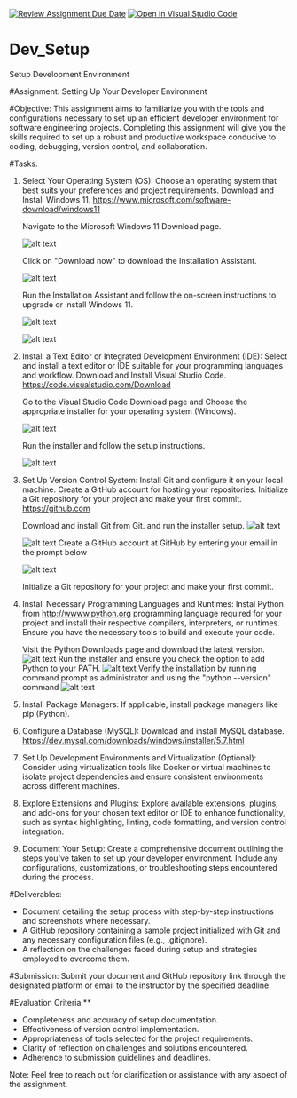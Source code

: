 [![Review Assignment Due Date](https://classroom.github.com/assets/deadline-readme-button-22041afd0340ce965d47ae6ef1cefeee28c7c493a6346c4f15d667ab976d596c.svg)](https://classroom.github.com/a/vbnbTt5m)
[![Open in Visual Studio Code](https://classroom.github.com/assets/open-in-vscode-2e0aaae1b6195c2367325f4f02e2d04e9abb55f0b24a779b69b11b9e10269abc.svg)](https://classroom.github.com/online_ide?assignment_repo_id=15276361&assignment_repo_type=AssignmentRepo)
# Dev_Setup
Setup Development Environment

#Assignment: Setting Up Your Developer Environment

#Objective:
This assignment aims to familiarize you with the tools and configurations necessary to set up an efficient developer environment for software engineering projects. Completing this assignment will give you the skills required to set up a robust and productive workspace conducive to coding, debugging, version control, and collaboration.

#Tasks:

1. Select Your Operating System (OS):
   Choose an operating system that best suits your preferences and project requirements. Download and Install Windows 11. https://www.microsoft.com/software-download/windows11

      Navigate to the Microsoft Windows 11 Download page.

      ![alt text](<Screenshot 2024-06-18 233521.png>)

      Click on "Download now" to download the Installation Assistant.

      ![alt text](<Screenshot 2024-06-19 000319.png>)

      Run the Installation Assistant and follow the on-screen instructions to upgrade or install Windows 11.

      ![alt text](<Screenshot 2024-06-18 235916.png>)

      ![alt text](<Screenshot 2024-06-18 235947.png>)

2. Install a Text Editor or Integrated Development Environment (IDE):
   Select and install a text editor or IDE suitable for your programming languages and workflow. Download and Install Visual Studio Code. https://code.visualstudio.com/Download

      Go to the Visual Studio Code Download page and Choose the appropriate installer for your operating system (Windows).
      
      ![alt text](<Screenshot 2024-06-18 233641.png>)
      
      Run the installer and follow the setup instructions.

      ![alt text](<Screenshot 2024-06-19 001349.png>)

3. Set Up Version Control System:
   Install Git and configure it on your local machine. Create a GitHub account for hosting your repositories. Initialize a Git repository for your project and make your first commit. https://github.com

      Download and install Git from Git. and run the installer setup.
      ![alt text](<Screenshot 2024-06-19 002240.png>)

      ![alt text](<Screenshot 2024-06-19 002454.png>)
      Create a GitHub account at GitHub by entering your email in the prompt below

      ![alt text](<Screenshot 2024-06-19 002748.png>)

      Initialize a Git repository for your project and make your first commit.


4. Install Necessary Programming Languages and Runtimes:
  Instal Python from http://wwww.python.org programming language required for your project and install their respective compilers, interpreters, or runtimes. Ensure you have the necessary tools to build and execute your code.

      Visit the Python Downloads page and download the latest version.
      ![alt text](<Screenshot 2024-06-19 003148.png>)
      Run the installer and ensure you check the option to add Python to your PATH.
      ![alt text](<Screenshot 2024-06-19 003245.png>)
      Verify the installation by running command prompt as administrator and using the "python --version" command
      ![alt text](<Screenshot 2024-06-19 003342.png>)

5. Install Package Managers:
   If applicable, install package managers like pip (Python).

6. Configure a Database (MySQL):
   Download and install MySQL database. https://dev.mysql.com/downloads/windows/installer/5.7.html

7. Set Up Development Environments and Virtualization (Optional):
   Consider using virtualization tools like Docker or virtual machines to isolate project dependencies and ensure consistent environments across different machines.

8. Explore Extensions and Plugins:
   Explore available extensions, plugins, and add-ons for your chosen text editor or IDE to enhance functionality, such as syntax highlighting, linting, code formatting, and version control integration.

9. Document Your Setup:
    Create a comprehensive document outlining the steps you've taken to set up your developer environment. Include any configurations, customizations, or troubleshooting steps encountered during the process. 

#Deliverables:
- Document detailing the setup process with step-by-step instructions and screenshots where necessary.
- A GitHub repository containing a sample project initialized with Git and any necessary configuration files (e.g., .gitignore).
- A reflection on the challenges faced during setup and strategies employed to overcome them.

#Submission:
Submit your document and GitHub repository link through the designated platform or email to the instructor by the specified deadline.

#Evaluation Criteria:**
- Completeness and accuracy of setup documentation.
- Effectiveness of version control implementation.
- Appropriateness of tools selected for the project requirements.
- Clarity of reflection on challenges and solutions encountered.
- Adherence to submission guidelines and deadlines.

Note: Feel free to reach out for clarification or assistance with any aspect of the assignment.
